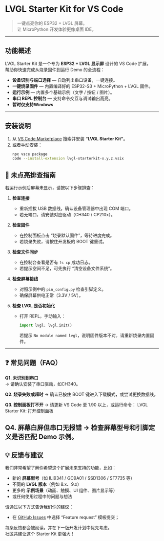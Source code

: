 # LVGL Starter Kit for VS Code

> 一键点亮你的 ESP32 + LVGL 屏幕。  
> 让 MicroPython 开发体验更像桌面 IDE。

---

## 功能概述

LVGL Starter Kit 是一个专为 **ESP32 + LVGL 显示屏** 设计的 VS Code 扩展，  
帮助你快速完成从烧录固件到运行 Demo 的全流程：

-  **设备识别与端口选择** — 自动列出串口设备，一键连接。
-  **一键烧录固件** — 内置编译好的 ESP32-S3 + MicroPython + LVGL 固件。
-  **运行示例** — 内置多个基础示例（文字 / 按钮 / 图片）。
-  **串口 REPL 控制台** — 支持命令交互与调试输出高亮。
-  **暂时仅支持Windows** 

---

##  安装说明

1. 从 [VS Code Marketplace](https://marketplace.visualstudio.com/) 搜索并安装 **“LVGL Starter Kit”**。  
2. 或者手动安装：
   ```bash
   npx vsce package
   code --install-extension lvgl-starterkit-x.y.z.vsix


## 🧭 未点亮排查指南

若运行示例后屏幕未显示，请按以下步骤排查：

1. **检查连接**  
   - 重新插拔 USB 数据线，确认设备管理器中出现 COM 端口。  
   - 若无端口，请安装对应驱动（CH340 / CP210x）。  

2. **检查固件**  
   - 在控制面板点击 “烧录默认固件”，等待进度完成。  
   - 若烧录失败，请按住开发板的 BOOT 键重试。  

3. **检查文件同步**  
   - 在控制台查看是否有 `fs cp` 成功日志。  
   - 若提示空间不足，可先执行 “清空设备文件系统”。  

4. **检查屏幕接线**  
   - 对照示例中的 `pin_config.py` 检查引脚定义。  
   - 确保屏幕供电正常（3.3V / 5V）。  

5. **检查 LVGL 是否初始化**  
   - 打开 REPL，手动输入：  
     ```python
     import lvgl; lvgl.init()
     ```  
     若提示 `No module named lvgl`，说明固件版本不对，请重新烧录内置固件。

---

## ❓ 常见问题（FAQ）

**Q1. 未识别到串口**  
→ 请确认安装了串口驱动，如CH340。

**Q2. 烧录失败或超时**
→ 确认已按住 BOOT 键进入下载模式，或尝试更换数据线。

**Q3. 控制面板打不开**
→ 请更新 VS Code 至 1.90 以上，或运行命令：
LVGL Starter Kit: 打开控制面板

**Q4. 屏幕白屏但串口无报错**
→ 检查屏幕型号和引脚定义是否匹配 Demo 示例。
---



## 💡 反馈与建议

我们非常希望了解你希望这个扩展未来支持的功能，比如：

- 新的 **屏幕型号**（如 ILI9341 / GC9A01 / SSD1306 / ST7735 等）  
- 不同的 **LVGL 版本**（例如 8.x、9.x）  
- 更多的 **示例场景**（动画、触摸、UI 组件、图片显示等）  
- 或任何使用过程中的问题与想法  

请通过以下方式告诉我们你的建议：

- 在 [GitHub Issues](https://github.com/abyssalyanbin/mp-lvgl-starterkit/issues) 中选择 “Feature request” 模板提交；

每条反馈都会被阅读，并在下一版开发计划中优先考虑。  
社区共建让这个 Starter Kit 更强大！ 



